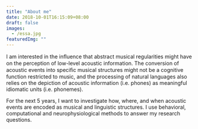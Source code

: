 ```yaml
---
title: "About me"
date: 2018-10-01T16:15:09+08:00
draft: false
images: 
  - /essa.jpg
featuredImg: ""
---
```


I am interested in the inﬂuence that abstract musical regularities might have on the perception of low-level acoustic information. The conversion of acoustic events into speciﬁc musical structures might not be a cognitive function restricted to music, and the processing of natural languages also relies on the depiction of acoustic information (i.e. phones) as meaningful idiomatic units (i.e. phonemes). 

For the next 5 years, I want to investigate how, where, and when acoustic events are encoded as musical and linguistic structures. I use behavioral, computational and neurophysiological methods to answer my research questions.



